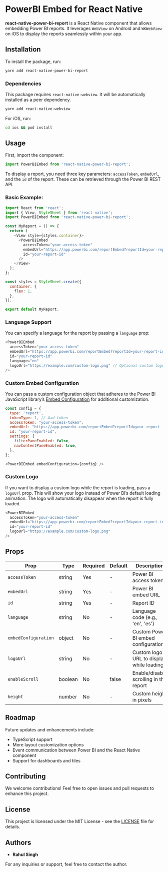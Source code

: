 
# PowerBI Embed for React Native

**react-native-power-bi-report** is a React Native component that allows embedding Power BI reports. It leverages `WebView` on Android and `WKWebView` on iOS to display the reports seamlessly within your app.

## Installation

To install the package, run:

```bash
yarn add react-native-power-bi-report
```

### Dependencies

This package requires `react-native-webview`. It will be automatically installed as a peer dependency.

```bash
yarn add react-native-webview
```

For iOS, run:
```bash
cd ios && pod install
```

## Usage

First, import the component:

```javascript
import PowerBIEmbed from 'react-native-power-bi-report';
```

To display a report, you need three key parameters: `accessToken`, `embedUrl`, and the `id` of the report. These can be retrieved through the Power BI REST API.

### Basic Example:

```javascript
import React from 'react';
import { View, StyleSheet } from 'react-native';
import PowerBIEmbed from 'react-native-power-bi-report';

const MyReport = () => {
  return (
    <View style={styles.container}>
      <PowerBIEmbed
        accessToken="your-access-token"
        embedUrl="https://app.powerbi.com/reportEmbed?reportId=your-report-id&groupId=your-group-id"
        id="your-report-id"
      />
    </View>
  );
};

const styles = StyleSheet.create({
  container: {
    flex: 1,
  },
});

export default MyReport;
```

### Language Support

You can specify a language for the report by passing a `language` prop:

```javascript
<PowerBIEmbed
  accessToken="your-access-token"
  embedUrl="https://app.powerbi.com/reportEmbed?reportId=your-report-id&groupId=your-group-id"
  id="your-report-id"
  language="en"
  logoUrl="https://example.com/custom-logo.png" // Optional custom logo
/>
```

### Custom Embed Configuration

You can pass a custom configuration object that adheres to the Power BI JavaScript library’s [Embed Configuration](https://github.com/Microsoft/PowerBI-JavaScript/wiki/Embed-Configuration-Details) for additional customization.

```javascript
const config = {
  type: 'report',
  tokenType: 1, // Aad token
  accessToken: "your-access-token",
  embedUrl: "https://app.powerbi.com/reportEmbed?reportId=your-report-id&groupId=your-group-id",
  id: "your-report-id",
  settings: {
    filterPaneEnabled: false,
    navContentPaneEnabled: true,
  },
};

<PowerBIEmbed embedConfiguration={config} />
```

### Custom Logo

If you want to display a custom logo while the report is loading, pass a `logoUrl` prop. This will show your logo instead of Power BI’s default loading animation. The logo will automatically disappear when the report is fully loaded.

```javascript
<PowerBIEmbed
  accessToken="your-access-token"
  embedUrl="https://app.powerbi.com/reportEmbed?reportId=your-report-id&groupId=your-group-id"
  id="your-report-id"
  logoUrl="https://example.com/custom-logo.png"
/>
```

## Props

| Prop | Type | Required | Default | Description |
|------|------|----------|---------|-------------|
| `accessToken` | string | Yes | - | Power BI access token |
| `embedUrl` | string | Yes | - | Power BI embed URL |
| `id` | string | Yes | - | Report ID |
| `language` | string | No | - | Language code (e.g., 'en', 'es') |
| `embedConfiguration` | object | No | - | Custom Power BI embed configuration |
| `logoUrl` | string | No | - | Custom logo URL to display while loading |
| `enableScroll` | boolean | No | false | Enable/disable scrolling in the report |
| `height` | number | No | - | Custom height in pixels |

## Roadmap

Future updates and enhancements include:
- TypeScript support
- More layout customization options
- Event communication between Power BI and the React Native component
- Support for dashboards and tiles

## Contributing

We welcome contributions! Feel free to open issues and pull requests to enhance this project.

## License

This project is licensed under the MIT License - see the [LICENSE](LICENSE) file for details.

## Authors

- **Rahul Singh**

For any inquiries or support, feel free to contact the author.
